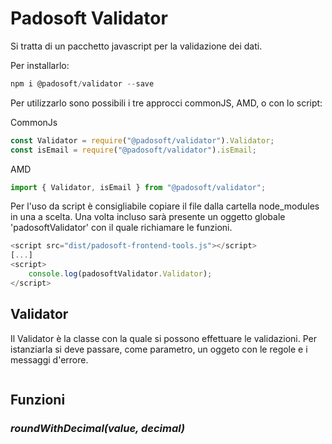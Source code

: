 # Padosoft Validator

Si tratta di un pacchetto javascript per la validazione dei dati.

Per installarlo:
```javascript
npm i @padosoft/validator --save
```

Per utilizzarlo sono possibili i tre approcci commonJS, AMD, o con lo script:

CommonJs

```javascript
const Validator = require("@padosoft/validator").Validator;
const isEmail = require("@padosoft/validator").isEmail;
```

AMD

```javascript
import { Validator, isEmail } from "@padosoft/validator";
```

Per l'uso da script è consigliabile copiare il file dalla cartella node_modules in una a scelta. Una volta incluso sarà presente un oggetto globale 'padosoftValidator' con il quale richiamare le funzioni.

```javascript
<script src="dist/padosoft-frontend-tools.js"></script>
[...]
<script>
    console.log(padosoftValidator.Validator);
</script>
```

## Validator

Il Validator è la classe con la quale si possono effettuare le validazioni.
Per istanziarla si deve passare, come parametro, un oggeto con le regole e i messaggi d'errore.
```javascript

```

## Funzioni

### ***roundWithDecimal(value, decimal)***